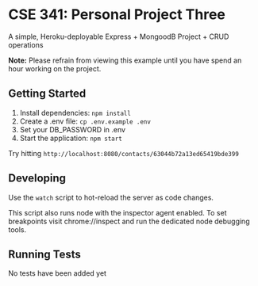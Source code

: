 # CSE 341: Personal Project Three
A simple, Heroku-deployable Express + MongoodB Project + CRUD operations

**Note:**
Please refrain from viewing this example until you have spend an hour working on the project.
## Getting Started
1. Install dependencies: `npm install`
2. Create a .env file: `cp .env.example .env`
3. Set your DB_PASSWORD in .env 
4. Start the application: `npm start`

Try hitting `http://localhost:8080/contacts/63044b72a13ed65419bde399`

## Developing
Use the `watch` script to hot-reload the server as code changes.

This script also runs node with the inspector agent enabled. To
set breakpoints visit chrome://inspect and run the dedicated
node debugging tools.

## Running Tests
No tests have been added yet